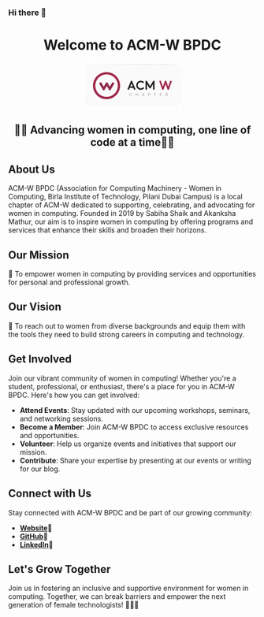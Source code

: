 ### Hi there 👋

## <h1 align="center">Welcome to ACM-W BPDC</h1>
<p align="center">
  <a href="https://www.acm.org/women">
    <img src="acmwlogo.png" alt="ACM-W Logo" width="200"/>
  </a>
</p>


## <p align="center">👩‍💻 Advancing women in computing, one line of code at a time👩‍💼</p>


## About Us
ACM-W BPDC (Association for Computing Machinery - Women in Computing, Birla Institute of Technology, Pilani Dubai Campus) is a local chapter of ACM-W dedicated to supporting, celebrating, and advocating for women in computing. Founded in 2019 by Sabiha Shaik and Akanksha Mathur, our aim is to inspire women in computing by offering programs and services that enhance their skills and broaden their horizons.

## Our Mission

🌟 To empower women in computing by providing services and opportunities for personal and professional growth.

## Our Vision

🚀 To reach out to women from diverse backgrounds and equip them with the tools they need to build strong careers in computing and technology.

## Get Involved

Join our vibrant community of women in computing! Whether you're a student, professional, or enthusiast, there's a place for you in ACM-W BPDC. Here's how you can get involved:

- **Attend Events**: Stay updated with our upcoming workshops, seminars, and networking sessions.
- **Become a Member**: Join ACM-W BPDC to access exclusive resources and opportunities.
- **Volunteer**: Help us organize events and initiatives that support our mission.
- **Contribute**: Share your expertise by presenting at our events or writing for our blog.

## Connect with Us

Stay connected with ACM-W BPDC and be part of our growing community:

- [**Website**](https://www.acmbpdc.org/w)🔗
- [**GitHub**](https://github.com/acmw-bpdc)🐙
- [**LinkedIn**](https://ae.linkedin.com/company/acmw-bpdc)💼


## Let's Grow Together

Join us in fostering an inclusive and supportive environment for women in computing. Together, we can break barriers and empower the next generation of female technologists! 💪👩‍💻
